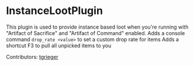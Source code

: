 # InstanceLootPlugin

This plugin is used to provide instance based loot when you're running with "Artifact of Sacrifice" and "Artifact of Command" enabled. 
Adds a console command `drop_rate <value>` to set a custom drop rate for items
Adds a shortcut F3 to pull all unpicked items to you

Contributors:
[tgrieger](https://github.com/tgrieger)


